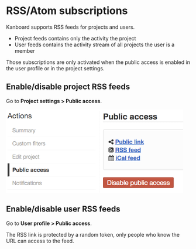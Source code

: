 RSS/Atom subscriptions
======================

Kanboard supports RSS feeds for projects and users.

- Project feeds contains only the activity the project
- User feeds contains the activity stream of all projects the user is a member

Those subscriptions are only activated when the public access is enabled in the user profile or in the project settings.

Enable/disable project RSS feeds
--------------------------------

Go to **Project settings > Public access**.

![Disable public access](screenshots/project-disable-sharing.png)

Enable/disable user RSS feeds
--------------------------------

Go to **User profile > Public access**.

The RSS link is protected by a random token, only people who know the URL can access to the feed.
